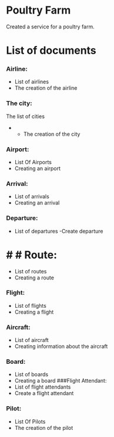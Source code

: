 # Poultry Farm

Created a service for a poultry farm.

# List of documents

### Airline:
- List of airlines
- The creation of the airline
### The city:
The list of cities
- - The creation of the city
### Airport:
- List Of Airports
- Creating an airport
### Arrival:
- List of arrivals
- Creating an arrival
### Departure:
- List of departures
-Create departure
# # # Route:
- List of routes
- Creating a route
### Flight:
- List of flights
- Creating a flight
### Aircraft:
- List of aircraft
- Creating information about the aircraft
### Board:
- List of boards
- Creating a board
###Flight Attendant:
- List of flight attendants
- Create a flight attendant
### Pilot:
- List Of Pilots
- The creation of the pilot

